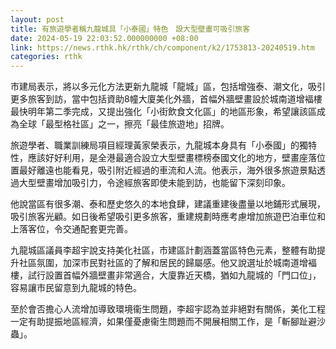 ```yaml
---
layout: post
title: 有旅遊學者稱九龍城具「小泰國」特色　設大型壁畫可吸引旅客
date: 2024-05-19 22:03:52.000000000 +08:00
link: https://news.rthk.hk/rthk/ch/component/k2/1753813-20240519.htm
categories: rthk
---
```


市建局表示，將以多元化方法更新九龍城「龍城」區，包括增強泰、潮文化，吸引更多旅客到訪，當中包括資助8幢大廈美化外牆，首幅外牆壁畫設於城南道增褔樓最快明年第二季完成，又提出強化「小街飲食文化區」的地區形象，希望讓該區成為全球「最型格社區」之一，擦亮「最佳旅遊地」招牌。

旅遊學者、職業訓練局項目經理黃家榮表示，九龍城本身具有「小泰國」的獨特性，應該好好利用，是全港最適合設立大型壁畫標榜泰國文化的地方，壁畫座落位置最好離遠也能看見，吸引附近經過的車流和人流。他表示，海外很多旅遊景點透過大型壁畫增加吸引力，令途經旅客即使未能到訪，也能留下深刻印象。

他說當區有很多潮、泰和歷史悠久的本地食肆，建議重建後盡量以地鋪形式展現，吸引旅客光顧。如日後希望吸引更多旅客，重建規劃時應考慮增加旅遊巴泊車位和上落客位，令交通配套更完善。

九龍城區議員李超宇說支持美化社區，市建區計劃涵蓋當區特色元素，整體有助提升社區氛圍，加深市民對社區的了解和居民的歸屬感。他又說選址於城南道增褔樓，試行設置首幅外牆壁畫非常適合，大廈靠近天橋，猶如九龍城的「門口位」，容易讓市民留意到九龍城的特色。

至於會否擔心人流增加導致環境衞生問題，李超宇認為並非絕對有關係，美化工程一定有助提振地區經濟，如果僅憂慮衞生問題而不開展相關工作，是「斬腳趾避沙蟲」。
